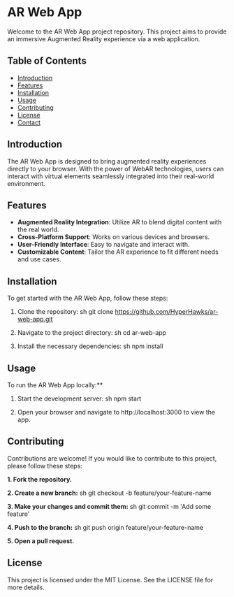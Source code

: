 # AR Web App

Welcome to the AR Web App project repository. This project aims to provide an immersive Augmented Reality experience via a web application.

## Table of Contents

- [Introduction](#introduction)
- [Features](#features)
- [Installation](#installation)
- [Usage](#usage)
- [Contributing](#contributing)
- [License](#license)
- [Contact](#contact)

## Introduction

The AR Web App is designed to bring augmented reality experiences directly to your browser. With the power of WebAR technologies, users can interact with virtual elements seamlessly integrated into their real-world environment.

## Features

- **Augmented Reality Integration**: Utilize AR to blend digital content with the real world.
- **Cross-Platform Support**: Works on various devices and browsers.
- **User-Friendly Interface**: Easy to navigate and interact with.
- **Customizable Content**: Tailor the AR experience to fit different needs and use cases.

## Installation

To get started with the AR Web App, follow these steps:

1. Clone the repository: sh
   git clone https://github.com/HyperHawks/ar-web-app.git
   
2. Navigate to the project directory: sh
  cd ar-web-app

3. Install the necessary dependencies: sh
  npm install


## Usage
To run the AR Web App locally:**

1. Start the development server: sh
  npm start

2. Open your browser and navigate to http://localhost:3000 to view the app.
   

## Contributing
  Contributions are welcome! If you would like to contribute to this project, please follow these steps:

**1. Fork the repository.**
  
**2. Create a new branch:** sh
  git checkout -b feature/your-feature-name
  
**3. Make your changes and commit them:** sh
  git commit -m 'Add some feature'
  
**4. Push to the branch:** sh
  git push origin feature/your-feature-name
  
**5. Open a pull request.**

## License
  This project is licensed under the MIT License. See the LICENSE file for more details.

